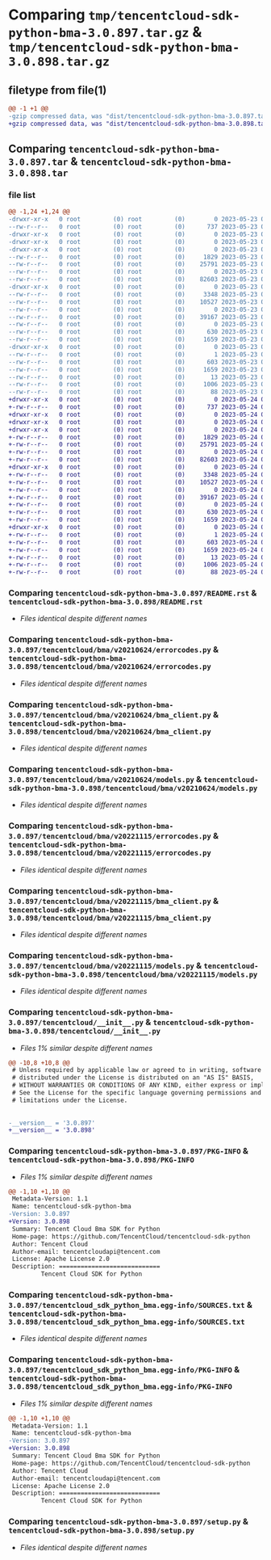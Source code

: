 # Comparing `tmp/tencentcloud-sdk-python-bma-3.0.897.tar.gz` & `tmp/tencentcloud-sdk-python-bma-3.0.898.tar.gz`

## filetype from file(1)

```diff
@@ -1 +1 @@
-gzip compressed data, was "dist/tencentcloud-sdk-python-bma-3.0.897.tar", last modified: Tue May 23 02:14:47 2023, max compression
+gzip compressed data, was "dist/tencentcloud-sdk-python-bma-3.0.898.tar", last modified: Wed May 24 01:46:17 2023, max compression
```

## Comparing `tencentcloud-sdk-python-bma-3.0.897.tar` & `tencentcloud-sdk-python-bma-3.0.898.tar`

### file list

```diff
@@ -1,24 +1,24 @@
-drwxr-xr-x   0 root         (0) root         (0)        0 2023-05-23 02:14:47.000000 tencentcloud-sdk-python-bma-3.0.897/
--rw-r--r--   0 root         (0) root         (0)      737 2023-05-23 02:14:47.000000 tencentcloud-sdk-python-bma-3.0.897/README.rst
-drwxr-xr-x   0 root         (0) root         (0)        0 2023-05-23 02:14:47.000000 tencentcloud-sdk-python-bma-3.0.897/tencentcloud/
-drwxr-xr-x   0 root         (0) root         (0)        0 2023-05-23 02:14:47.000000 tencentcloud-sdk-python-bma-3.0.897/tencentcloud/bma/
-drwxr-xr-x   0 root         (0) root         (0)        0 2023-05-23 02:14:47.000000 tencentcloud-sdk-python-bma-3.0.897/tencentcloud/bma/v20210624/
--rw-r--r--   0 root         (0) root         (0)     1829 2023-05-23 02:14:47.000000 tencentcloud-sdk-python-bma-3.0.897/tencentcloud/bma/v20210624/errorcodes.py
--rw-r--r--   0 root         (0) root         (0)    25791 2023-05-23 02:14:47.000000 tencentcloud-sdk-python-bma-3.0.897/tencentcloud/bma/v20210624/bma_client.py
--rw-r--r--   0 root         (0) root         (0)        0 2023-05-23 02:14:47.000000 tencentcloud-sdk-python-bma-3.0.897/tencentcloud/bma/v20210624/__init__.py
--rw-r--r--   0 root         (0) root         (0)    82603 2023-05-23 02:14:47.000000 tencentcloud-sdk-python-bma-3.0.897/tencentcloud/bma/v20210624/models.py
-drwxr-xr-x   0 root         (0) root         (0)        0 2023-05-23 02:14:47.000000 tencentcloud-sdk-python-bma-3.0.897/tencentcloud/bma/v20221115/
--rw-r--r--   0 root         (0) root         (0)     3348 2023-05-23 02:14:47.000000 tencentcloud-sdk-python-bma-3.0.897/tencentcloud/bma/v20221115/errorcodes.py
--rw-r--r--   0 root         (0) root         (0)    10527 2023-05-23 02:14:47.000000 tencentcloud-sdk-python-bma-3.0.897/tencentcloud/bma/v20221115/bma_client.py
--rw-r--r--   0 root         (0) root         (0)        0 2023-05-23 02:14:47.000000 tencentcloud-sdk-python-bma-3.0.897/tencentcloud/bma/v20221115/__init__.py
--rw-r--r--   0 root         (0) root         (0)    39167 2023-05-23 02:14:47.000000 tencentcloud-sdk-python-bma-3.0.897/tencentcloud/bma/v20221115/models.py
--rw-r--r--   0 root         (0) root         (0)        0 2023-05-23 02:14:47.000000 tencentcloud-sdk-python-bma-3.0.897/tencentcloud/bma/__init__.py
--rw-r--r--   0 root         (0) root         (0)      630 2023-05-23 02:14:47.000000 tencentcloud-sdk-python-bma-3.0.897/tencentcloud/__init__.py
--rw-r--r--   0 root         (0) root         (0)     1659 2023-05-23 02:14:47.000000 tencentcloud-sdk-python-bma-3.0.897/PKG-INFO
-drwxr-xr-x   0 root         (0) root         (0)        0 2023-05-23 02:14:47.000000 tencentcloud-sdk-python-bma-3.0.897/tencentcloud_sdk_python_bma.egg-info/
--rw-r--r--   0 root         (0) root         (0)        1 2023-05-23 02:14:47.000000 tencentcloud-sdk-python-bma-3.0.897/tencentcloud_sdk_python_bma.egg-info/dependency_links.txt
--rw-r--r--   0 root         (0) root         (0)      603 2023-05-23 02:14:47.000000 tencentcloud-sdk-python-bma-3.0.897/tencentcloud_sdk_python_bma.egg-info/SOURCES.txt
--rw-r--r--   0 root         (0) root         (0)     1659 2023-05-23 02:14:47.000000 tencentcloud-sdk-python-bma-3.0.897/tencentcloud_sdk_python_bma.egg-info/PKG-INFO
--rw-r--r--   0 root         (0) root         (0)       13 2023-05-23 02:14:47.000000 tencentcloud-sdk-python-bma-3.0.897/tencentcloud_sdk_python_bma.egg-info/top_level.txt
--rw-r--r--   0 root         (0) root         (0)     1006 2023-05-23 02:14:47.000000 tencentcloud-sdk-python-bma-3.0.897/setup.py
--rw-r--r--   0 root         (0) root         (0)       88 2023-05-23 02:14:47.000000 tencentcloud-sdk-python-bma-3.0.897/setup.cfg
+drwxr-xr-x   0 root         (0) root         (0)        0 2023-05-24 01:46:17.000000 tencentcloud-sdk-python-bma-3.0.898/
+-rw-r--r--   0 root         (0) root         (0)      737 2023-05-24 01:46:16.000000 tencentcloud-sdk-python-bma-3.0.898/README.rst
+drwxr-xr-x   0 root         (0) root         (0)        0 2023-05-24 01:46:17.000000 tencentcloud-sdk-python-bma-3.0.898/tencentcloud/
+drwxr-xr-x   0 root         (0) root         (0)        0 2023-05-24 01:46:17.000000 tencentcloud-sdk-python-bma-3.0.898/tencentcloud/bma/
+drwxr-xr-x   0 root         (0) root         (0)        0 2023-05-24 01:46:17.000000 tencentcloud-sdk-python-bma-3.0.898/tencentcloud/bma/v20210624/
+-rw-r--r--   0 root         (0) root         (0)     1829 2023-05-24 01:46:16.000000 tencentcloud-sdk-python-bma-3.0.898/tencentcloud/bma/v20210624/errorcodes.py
+-rw-r--r--   0 root         (0) root         (0)    25791 2023-05-24 01:46:16.000000 tencentcloud-sdk-python-bma-3.0.898/tencentcloud/bma/v20210624/bma_client.py
+-rw-r--r--   0 root         (0) root         (0)        0 2023-05-24 01:46:16.000000 tencentcloud-sdk-python-bma-3.0.898/tencentcloud/bma/v20210624/__init__.py
+-rw-r--r--   0 root         (0) root         (0)    82603 2023-05-24 01:46:16.000000 tencentcloud-sdk-python-bma-3.0.898/tencentcloud/bma/v20210624/models.py
+drwxr-xr-x   0 root         (0) root         (0)        0 2023-05-24 01:46:17.000000 tencentcloud-sdk-python-bma-3.0.898/tencentcloud/bma/v20221115/
+-rw-r--r--   0 root         (0) root         (0)     3348 2023-05-24 01:46:16.000000 tencentcloud-sdk-python-bma-3.0.898/tencentcloud/bma/v20221115/errorcodes.py
+-rw-r--r--   0 root         (0) root         (0)    10527 2023-05-24 01:46:16.000000 tencentcloud-sdk-python-bma-3.0.898/tencentcloud/bma/v20221115/bma_client.py
+-rw-r--r--   0 root         (0) root         (0)        0 2023-05-24 01:46:16.000000 tencentcloud-sdk-python-bma-3.0.898/tencentcloud/bma/v20221115/__init__.py
+-rw-r--r--   0 root         (0) root         (0)    39167 2023-05-24 01:46:16.000000 tencentcloud-sdk-python-bma-3.0.898/tencentcloud/bma/v20221115/models.py
+-rw-r--r--   0 root         (0) root         (0)        0 2023-05-24 01:46:16.000000 tencentcloud-sdk-python-bma-3.0.898/tencentcloud/bma/__init__.py
+-rw-r--r--   0 root         (0) root         (0)      630 2023-05-24 01:46:16.000000 tencentcloud-sdk-python-bma-3.0.898/tencentcloud/__init__.py
+-rw-r--r--   0 root         (0) root         (0)     1659 2023-05-24 01:46:17.000000 tencentcloud-sdk-python-bma-3.0.898/PKG-INFO
+drwxr-xr-x   0 root         (0) root         (0)        0 2023-05-24 01:46:17.000000 tencentcloud-sdk-python-bma-3.0.898/tencentcloud_sdk_python_bma.egg-info/
+-rw-r--r--   0 root         (0) root         (0)        1 2023-05-24 01:46:17.000000 tencentcloud-sdk-python-bma-3.0.898/tencentcloud_sdk_python_bma.egg-info/dependency_links.txt
+-rw-r--r--   0 root         (0) root         (0)      603 2023-05-24 01:46:17.000000 tencentcloud-sdk-python-bma-3.0.898/tencentcloud_sdk_python_bma.egg-info/SOURCES.txt
+-rw-r--r--   0 root         (0) root         (0)     1659 2023-05-24 01:46:17.000000 tencentcloud-sdk-python-bma-3.0.898/tencentcloud_sdk_python_bma.egg-info/PKG-INFO
+-rw-r--r--   0 root         (0) root         (0)       13 2023-05-24 01:46:17.000000 tencentcloud-sdk-python-bma-3.0.898/tencentcloud_sdk_python_bma.egg-info/top_level.txt
+-rw-r--r--   0 root         (0) root         (0)     1006 2023-05-24 01:46:16.000000 tencentcloud-sdk-python-bma-3.0.898/setup.py
+-rw-r--r--   0 root         (0) root         (0)       88 2023-05-24 01:46:17.000000 tencentcloud-sdk-python-bma-3.0.898/setup.cfg
```

### Comparing `tencentcloud-sdk-python-bma-3.0.897/README.rst` & `tencentcloud-sdk-python-bma-3.0.898/README.rst`

 * *Files identical despite different names*

### Comparing `tencentcloud-sdk-python-bma-3.0.897/tencentcloud/bma/v20210624/errorcodes.py` & `tencentcloud-sdk-python-bma-3.0.898/tencentcloud/bma/v20210624/errorcodes.py`

 * *Files identical despite different names*

### Comparing `tencentcloud-sdk-python-bma-3.0.897/tencentcloud/bma/v20210624/bma_client.py` & `tencentcloud-sdk-python-bma-3.0.898/tencentcloud/bma/v20210624/bma_client.py`

 * *Files identical despite different names*

### Comparing `tencentcloud-sdk-python-bma-3.0.897/tencentcloud/bma/v20210624/models.py` & `tencentcloud-sdk-python-bma-3.0.898/tencentcloud/bma/v20210624/models.py`

 * *Files identical despite different names*

### Comparing `tencentcloud-sdk-python-bma-3.0.897/tencentcloud/bma/v20221115/errorcodes.py` & `tencentcloud-sdk-python-bma-3.0.898/tencentcloud/bma/v20221115/errorcodes.py`

 * *Files identical despite different names*

### Comparing `tencentcloud-sdk-python-bma-3.0.897/tencentcloud/bma/v20221115/bma_client.py` & `tencentcloud-sdk-python-bma-3.0.898/tencentcloud/bma/v20221115/bma_client.py`

 * *Files identical despite different names*

### Comparing `tencentcloud-sdk-python-bma-3.0.897/tencentcloud/bma/v20221115/models.py` & `tencentcloud-sdk-python-bma-3.0.898/tencentcloud/bma/v20221115/models.py`

 * *Files identical despite different names*

### Comparing `tencentcloud-sdk-python-bma-3.0.897/tencentcloud/__init__.py` & `tencentcloud-sdk-python-bma-3.0.898/tencentcloud/__init__.py`

 * *Files 1% similar despite different names*

```diff
@@ -10,8 +10,8 @@
 # Unless required by applicable law or agreed to in writing, software
 # distributed under the License is distributed on an "AS IS" BASIS,
 # WITHOUT WARRANTIES OR CONDITIONS OF ANY KIND, either express or implied.
 # See the License for the specific language governing permissions and
 # limitations under the License.
 
 
-__version__ = '3.0.897'
+__version__ = '3.0.898'
```

### Comparing `tencentcloud-sdk-python-bma-3.0.897/PKG-INFO` & `tencentcloud-sdk-python-bma-3.0.898/PKG-INFO`

 * *Files 1% similar despite different names*

```diff
@@ -1,10 +1,10 @@
 Metadata-Version: 1.1
 Name: tencentcloud-sdk-python-bma
-Version: 3.0.897
+Version: 3.0.898
 Summary: Tencent Cloud Bma SDK for Python
 Home-page: https://github.com/TencentCloud/tencentcloud-sdk-python
 Author: Tencent Cloud
 Author-email: tencentcloudapi@tencent.com
 License: Apache License 2.0
 Description: ============================
         Tencent Cloud SDK for Python
```

### Comparing `tencentcloud-sdk-python-bma-3.0.897/tencentcloud_sdk_python_bma.egg-info/SOURCES.txt` & `tencentcloud-sdk-python-bma-3.0.898/tencentcloud_sdk_python_bma.egg-info/SOURCES.txt`

 * *Files identical despite different names*

### Comparing `tencentcloud-sdk-python-bma-3.0.897/tencentcloud_sdk_python_bma.egg-info/PKG-INFO` & `tencentcloud-sdk-python-bma-3.0.898/tencentcloud_sdk_python_bma.egg-info/PKG-INFO`

 * *Files 1% similar despite different names*

```diff
@@ -1,10 +1,10 @@
 Metadata-Version: 1.1
 Name: tencentcloud-sdk-python-bma
-Version: 3.0.897
+Version: 3.0.898
 Summary: Tencent Cloud Bma SDK for Python
 Home-page: https://github.com/TencentCloud/tencentcloud-sdk-python
 Author: Tencent Cloud
 Author-email: tencentcloudapi@tencent.com
 License: Apache License 2.0
 Description: ============================
         Tencent Cloud SDK for Python
```

### Comparing `tencentcloud-sdk-python-bma-3.0.897/setup.py` & `tencentcloud-sdk-python-bma-3.0.898/setup.py`

 * *Files identical despite different names*

